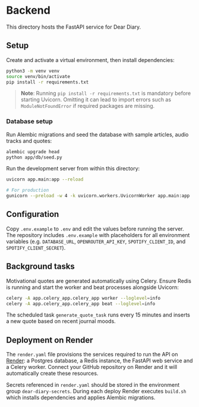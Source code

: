 # Backend

This directory hosts the FastAPI service for Dear Diary.

## Setup

Create and activate a virtual environment, then install dependencies:

```bash
python3 -m venv venv
source venv/bin/activate
pip install -r requirements.txt
```

> **Note**: Running `pip install -r requirements.txt` is mandatory before
> starting Uvicorn. Omitting it can lead to import errors such as
> `ModuleNotFoundError` if required packages are missing.

### Database setup

Run Alembic migrations and seed the database with sample articles, audio tracks
and quotes:

```bash
alembic upgrade head
python app/db/seed.py
```

Run the development server from within this directory:

```bash
uvicorn app.main:app --reload

# For production
gunicorn --preload -w 4 -k uvicorn.workers.UvicornWorker app.main:app
```

## Configuration

Copy `.env.example` to `.env` and edit the values before running the server.
The repository includes `.env.example` with placeholders for all environment
variables (e.g. `DATABASE_URL`, `OPENROUTER_API_KEY`, `SPOTIFY_CLIENT_ID`, and
`SPOTIFY_CLIENT_SECRET`).

## Background tasks

Motivational quotes are generated automatically using Celery. Ensure Redis is running and start the worker and beat processes alongside Uvicorn:

```bash
celery -A app.celery_app.celery_app worker --loglevel=info
celery -A app.celery_app.celery_app beat --loglevel=info
```

The scheduled task `generate_quote_task` runs every 15 minutes and inserts a new quote based on recent journal moods.

## Deployment on Render

The `render.yaml` file provisions the services required to run the API on [Render](https://render.com/): a Postgres database, a Redis instance, the FastAPI web service and a Celery worker. Connect your GitHub repository on Render and it will automatically create these resources.

Secrets referenced in `render.yaml` should be stored in the environment group `dear-diary-secrets`. During each deploy Render executes `build.sh` which installs dependencies and applies Alembic migrations.
